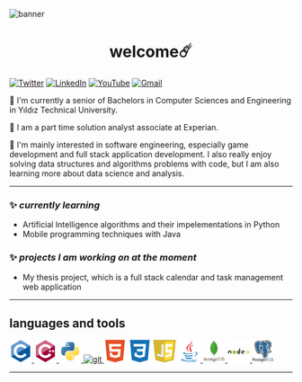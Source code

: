 ![banner](https://user-images.githubusercontent.com/76050599/147729607-c6e046b1-b3bb-4309-8cc6-a53ec2fddfce.png)

<h1 align="center" height='500px'> welcome☄️ </h1>

[![Twitter][twitter-shield]][twitter-url]
[![LinkedIn][linkedin-shield]][linkedin-url]
[![YouTube][youtube-shield]][youtube-url]
[![Gmail][gmail-shield]][gmail-url]



🐬 I'm currently a senior of Bachelors in Computer Sciences and Engineering in Yıldız Technical University.

🐬 I am a part time solution analyst associate at Experian.

🐬 I'm mainly interested in software engineering, especially game development and full stack application development. I also really enjoy solving data structures and algorithms problems with code, but I am also learning more about data science and analysis.

-----

### ✨ _currently learning_

- Artificial Intelligence algorithms and their impelementations in Python
- Mobile programming techniques with Java

### ✨ _projects I am working on at the moment_

- My thesis project, which is a full stack calendar and task management web application

-----

## languages and tools

<p> 
  <a href="https://www.cprogramming.com/" target="_blank"> 
    <img src="https://raw.githubusercontent.com/devicons/devicon/master/icons/c/c-original.svg" alt="c" width="40" height="40"/>  </a>
  <a href="https://www.w3schools.com/cpp/" target="_blank"> 
    <img src="https://raw.githubusercontent.com/devicons/devicon/master/icons/cplusplus/cplusplus-original.svg" alt="cplusplus" width="40" height="40"/> 
  </a>
  <a href="https://www.python.org" target="_blank"> 
    <img src="https://raw.githubusercontent.com/devicons/devicon/master/icons/python/python-original.svg" alt="python" width="40" height="40"/> 
  </a>
  <a href="https://git-scm.com/" target="_blank"> 
    <img src="https://www.vectorlogo.zone/logos/git-scm/git-scm-icon.svg" alt="git" width="40" height="40"/> 
  </a>
  <a>
    <img src="icons/html5.svg" height="40" width="40" alt="HTML" width="40px" height="40" />
 </a>
  <a>
     <img height="40" width="40" alt="CSS" width="26px" src="icons/css3.svg" />
 </a>
 <a>
   <img height="40" width="40" alt="JavaScript" width="26px" src="icons/js.svg" />
 </a>
  <a href="https://www.java.com" target="_blank"> 
    <img src="https://raw.githubusercontent.com/devicons/devicon/master/icons/java/java-original.svg" alt="java" width="40" height="40"/> 
  </a> 
   <a href="https://www.mongodb.com/" target="_blank">
     <img src="https://raw.githubusercontent.com/devicons/devicon/master/icons/mongodb/mongodb-original-wordmark.svg" alt="mongodb" width="40" height="40"/> 
  </a> 
 <a href="https://nodejs.org" target="_blank"> 
   <img src="https://raw.githubusercontent.com/devicons/devicon/master/icons/nodejs/nodejs-original-wordmark.svg" alt="nodejs" width="40" height="40"/>
 </a> <a href="https://www.postgresql.org" target="_blank"> 
   <img src="https://raw.githubusercontent.com/devicons/devicon/master/icons/postgresql/postgresql-original-wordmark.svg" alt="postgresql" width="40" height="40"/> 
  </a>
  
</p>

-----

[linkedin-shield]: https://img.shields.io/badge/linkedin-%230077B5.svg?style=for-the-badge&logo=linkedin&logoColor=white
[linkedin-url]: https://www.linkedin.com/in/ya%C4%9Fmur-duran-645510182/
[twitter-shield]: https://img.shields.io/badge/twitter-%231DA1F2.svg?style=for-the-badge&logo=Twitter&logoColor=white
[twitter-url]: https://www.linkedin.com/in/ya%C4%9Fmur-duran-645510182/
[youtube-shield]: https://img.shields.io/badge/YouTube-%23FF0000.svg?style=for-the-badge&logo=YouTube&logoColor=white
[youtube-url]: https://www.youtube.com/channel/UCSknj28cl-5IPLXNUMJmxdg
[gmail-shield]: https://img.shields.io/badge/Gmail-D14836?style=for-the-badge&logo=gmail&logoColor=white
[gmail-url]: mailto:elifyagmurduran@gmail.com?
